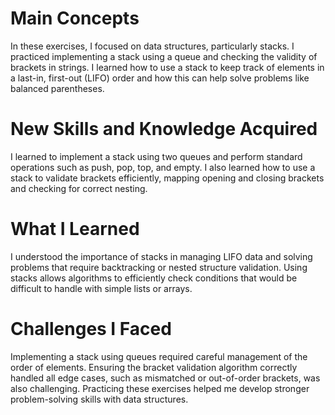 # Main Concepts
In these exercises, I focused on data structures, particularly stacks. I practiced implementing a stack using a queue and checking the validity of brackets in strings. I learned how to use a stack to keep track of elements in a last-in, first-out (LIFO) order and how this can help solve problems like balanced parentheses.

# New Skills and Knowledge Acquired
I learned to implement a stack using two queues and perform standard operations such as push, pop, top, and empty. I also learned how to use a stack to validate brackets efficiently, mapping opening and closing brackets and checking for correct nesting.

# What I Learned
I understood the importance of stacks in managing LIFO data and solving problems that require backtracking or nested structure validation. Using stacks allows algorithms to efficiently check conditions that would be difficult to handle with simple lists or arrays.

# Challenges I Faced
Implementing a stack using queues required careful management of the order of elements. Ensuring the bracket validation algorithm correctly handled all edge cases, such as mismatched or out-of-order brackets, was also challenging. Practicing these exercises helped me develop stronger problem-solving skills with data structures.